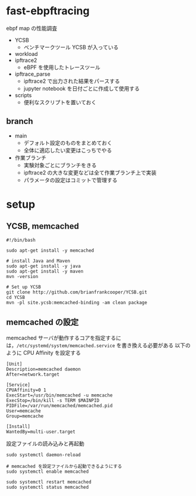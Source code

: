 # fast-ebpftracing
ebpf map の性能調査
- YCSB
    - ベンチマークツール YCSB が入っている
- workload
- ipftrace2
    - eBPF を使用したトレースツール
- ipftrace_parse
    - ipftrace2 で出力された結果をパースする
    - jupyter notebook を日付ごとに作成して使用する
- scripts
    - 便利なスクリプトを置いておく


## branch
- main
    - デフォルト設定のものをまとめておく
    - 全体に適応したい変更はこっちでやる
- 作業ブランチ
    - 実験対象ごとにブランチをきる
    - ipftrace2 の大きな変更などは全て作業ブランチ上で実装
    - パラメータの設定はコミットで管理する


# setup
## YCSB, memcached
```
#!/bin/bash

sudo apt-get install -y memcached

# install Java and Maven
sudo apt-get install -y java
sudo apt-get install -y maven
mvn -version

# Set up YCSB
git clone http://github.com/brianfrankcooper/YCSB.git
cd YCSB
mvn -pl site.ycsb:memcached-binding -am clean package
```

## memcached の設定
memcached サーバが動作するコアを指定するには，`/etc/systemd/system/memcached.service` を書き換える必要がある
以下のように CPU Affinity を設定する
```
[Unit]
Description=memcached daemon
After=network.target

[Service]
CPUAffinity=0 1
ExecStart=/usr/bin/memcached -u memcache
ExecStop=/bin/kill -s TERM $MAINPID
PIDFile=/var/run/memcached/memcached.pid
User=memcache
Group=memcache

[Install]
WantedBy=multi-user.target
```

設定ファイルの読み込みと再起動
```
sudo systemctl daemon-reload

# memcached を設定ファイルから起動できるようにする
sudo systemctl enable memcached

sudo systemctl restart memcached
sudo systemctl status memcached
```




